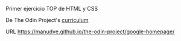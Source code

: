 Primer ejercicio TOP de HTML y CSS

De The Odin Project's [curriculum](http://www.theodinproject.com/courses/web-development-101/lessons/html-css)

URL
https://manudve.github.io/the-odin-project/google-homepage/